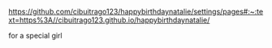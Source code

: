 https://github.com/cibuitrago123/happybirthdaynatalie/settings/pages#:~:text=https%3A//cibuitrago123.github.io/happybirthdaynatalie/

for a special girl
